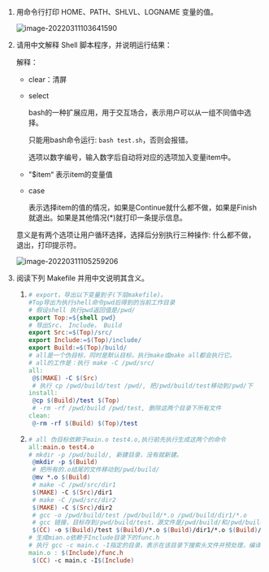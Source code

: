 1. 用命令行打印 HOME、PATH、SHLVL、LOGNAME 变量的值。

   ![image-20220311103641590](D:\PictureBed\image-20220311103641590.png)

2. 请用中文解释 Shell 脚本程序，并说明运行结果：

   解释：

   - clear：清屏

   - select

     bash的一种扩展应用，用于交互场合，表示用户可以从一组不同值中选择。

     只能用bash命令运行: `bash test.sh`，否则会报错。

     选项以数字编号，输入数字后自动将对应的选项加入变量item中。

   - "$item“ 表示item的变量值

   - case

     表示选择item的值的情况，如果是Continue就什么都不做，如果是Finish就退出。如果是其他情况(*)就打印一条提示信息。

   意义是有两个选项让用户循环选择，选择后分别执行三种操作: 什么都不做，退出，打印提示符。

   ![image-20220311105259206](D:\PictureBed\image-20220311105259206.png)

3. 阅读下列 Makefile 并用中文说明其含义。

   1. ```makefile
      # export，导出以下变量到子(下层makefile)。
      #Top导出为执行shell命令pwd后得到的当前工作目录
      # 假设shell 执行pwd返回值是/pwd/
      export Top:=${shell pwd}
      # 导出Src， Include， Build
      export Src:=$(Top)/src/
      export Include:=$(Top)/include/
      export Build:=$(Top)/build/
      # all是一个伪目标，同时是默认目标，执行make或make all都会执行它。
      # all的工作是：执行 make -C /pwd/src/
      all:
       @$(MAKE) -C $(Src)
       # 执行 cp /pwd/build/test /pwd/, 把/pwd/build/test移动到/pwd/下
      install:
       @cp $(Build)/test $(Top)
       # -rm -rf /pwd/build /pwd/test, 删除这两个目录下所有文件
      clean:
       @-rm -rf $(Build) $(Top)/test
      ```

   2. ```makefile
      # all 伪目标依赖于main.o test4.o,执行前先执行生成这两个的命令
      all:main.o test4.o
      # mkdir -p /pwd/build/, 新建目录，没有就新建。
       @mkdir -p $(Build)
       # 把所有的.o结尾的文件移动到/pwd/build/
       @mv *.o $(Build)
       # make -C /pwd/src/dir1
       $(MAKE) -C $(Src)/dir1
       # make -C /pwd/src/dir2
       $(MAKE) -C $(Src)/dir2
       # gcc -o /pwd/build/test /pwd/build/*.o /pwd/build/dir1/*.o
       # gcc 链接，目标存到/pwd/build/test，源文件是/pwd/build/和/pwd/build/dir1/ 下的所有.o文件
       $(CC) -o $(Build)/test $(Build)/*.o $(Build)/dir1/*.o $(Build)/dir2/*.o
      # 生成mian.o依赖于Include目录下的func.h
      # 执行 gcc -c main.c -I指定的目录，表示在该目录下搜索头文件并预处理，编译，汇编，生成main.o(默认的名字)
      main.o : $(Include)/func.h
       $(CC) -c main.c -I$(Include)
      ```